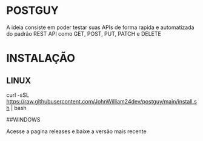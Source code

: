 # POSTGUY
A ideia consiste em poder testar suas APIs de forma rapida e automatizada do padrão REST API como GET, POST, PUT, PATCH e DELETE

# INSTALAÇÃO
## LINUX

curl -sSL https://raw.githubusercontent.com/JohnWilliam24dev/postguy/main/install.sh | bash 

##WINDOWS

Acesse a pagina releases e baixe a versão mais recente
